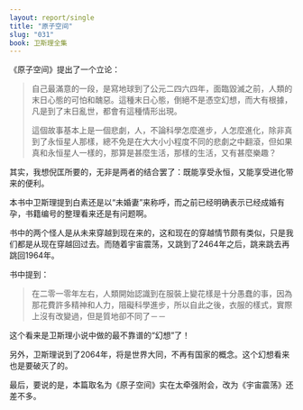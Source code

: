 ```yaml
---
layout: report/single
title: "原子空间"
slug: "031"
book: 卫斯理全集
---
```

《原子空间》提出了一个立论：

>自己最滿意的一段，是寫地球到了公元二四六四年，面臨毀滅之前，人類的末日心態的可怕和醜惡。這種末日心態，倒絕不是憑空幻想，而大有根據，凡是到了末日亂世，都會有這種情形出現。
>
>這個故事基本上是一個悲劇，人，不論科學怎麼進步，人怎麼進化，除非真到了永恒星人那樣，總不免是在大大小小程度不同的悲劇之中翻滾，但如果真和永恒星人一樣的，那算是甚麼生活，那樣的生活，又有甚麼樂趣？

其实，我想倪匡所要的，无非是两者的结合罢了：既能享受永恒，又能享受进化带来的便利。

本书中卫斯理提到白素还是以“未婚妻”来称呼，而之前已经明确表示已经成婚有孕，书籍编号的整理看来还是有问题啊。

书中的两个怪人是从未来穿越到现在来的，这和现在的穿越情节颇有类似，只是我们都是从现在穿越回过去。而随着宇宙震荡，又跳到了2464年之后，跳来跳去再跳回1964年。

书中提到：

>在二零一零年左右，人類開始認識到在服裝上變花樣是十分愚蠢的事，因為那花費許多精神和人力，阻礙科學進步，所以自此之後，衣服的樣式，實際上沒有改變過，但是質地卻不同了－－

这个看来是卫斯理小说中做的最不靠谱的“幻想”了！

另外，卫斯理说到了2064年，将是世界大同，不再有国家的概念。这个幻想看来也是要破灭了的。

最后，要说的是，本篇取名为《原子空间》实在太牵强附会，改为《宇宙震荡》还差不多。
